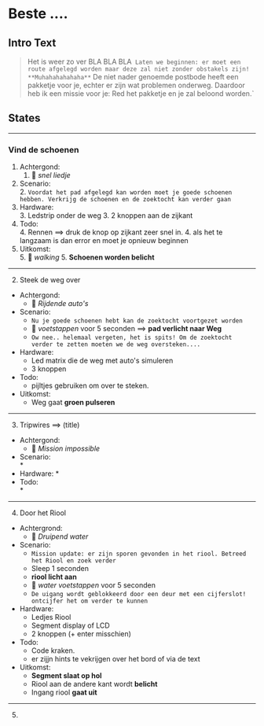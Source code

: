 # Beste ....

## Intro Text

> Het is weer zo ver BLA BLA BLA`
> Laten we beginnen: er moet een route afgelegd worden maar deze zal niet zonder obstakels zijn! **Muhahahahahaha**`
> De niet nader genoemde postbode heeft een pakketje voor je, echter er zijn wat problemen onderweg. Daardoor heb ik een missie voor je: Red het pakketje en je zal beloond worden.`


## States

---
### Vind de schoenen
1. Achtergond: 	
	1. :musical_note: *snel liedje*
2. Scenario:		
	2. `Voordat het pad afgelegd kan worden moet je goede schoenen hebben. Verkrijg de schoenen en de zoektocht kan verder gaan`
3. Hardware:		
	3. Ledstrip onder de weg
	3. 2 knoppen aan de zijkant
4. Todo: 		
	4. Rennen ==> druk de knop op zijkant zeer snel in. 
	4. als het te langzaam is dan error en moet je opnieuw beginnen
5. Uitkomst: 		
	5. :musical_note: *walking*
	5. **Schoenen worden belicht**

---
2. Steek de weg over
- Achtergond:	
	* :musical_note: *Rijdende auto's*
- Scenario:		
	* `Nu je goede schoenen hebt kan de zoektocht voortgezet worden`
	* :musical_note: *voetstappen* voor 5 seconden ==> **pad verlicht naar Weg**
	* `Ow nee.. helemaal vergeten, het is spits! Om de zoektocht verder te zetten moeten we de weg oversteken....`
- Hardware:	
	* Led matrix die de weg met auto's simuleren
	* 3 knoppen
- Todo:		
	* pijltjes gebruiken om over te steken.	
- Uitkomst:
	* Weg gaat **groen pulseren**


---	
3. Tripwires ==> (title)
- Achtergond:	
	* :musical_note: *Mission impossible*
- Scenario:		
	* 
- Hardware:	
	* 
- Todo:		
	* 

---
4. Door het Riool
- Achtergrond:	
	* :musical_note: *Druipend water*
- Scenario:	
	* `Mission update: er zijn sporen gevonden in het riool. Betreed het Riool en zoek verder`
	* Sleep 1 seconden
	* **riool licht aan** 
	* :musical_note: *water voetstappen* voor 5 seconden
	* `De uigang wordt geblokkeerd door een deur met een cijferslot! ontcijfer het om verder te kunnen`
- Hardware:	
	* Ledjes Riool
	* Segment display of LCD
	* 2 knoppen (+ enter misschien)
- Todo:		
	* Code kraken.
	* er zijjn hints te vekrijgen over het bord of via de text
- Uitkomst:
	* **Segment slaat op hol**
	* Riool aan de andere kant wordt **belicht**
	* Ingang riool **gaat uit**

---
5. 